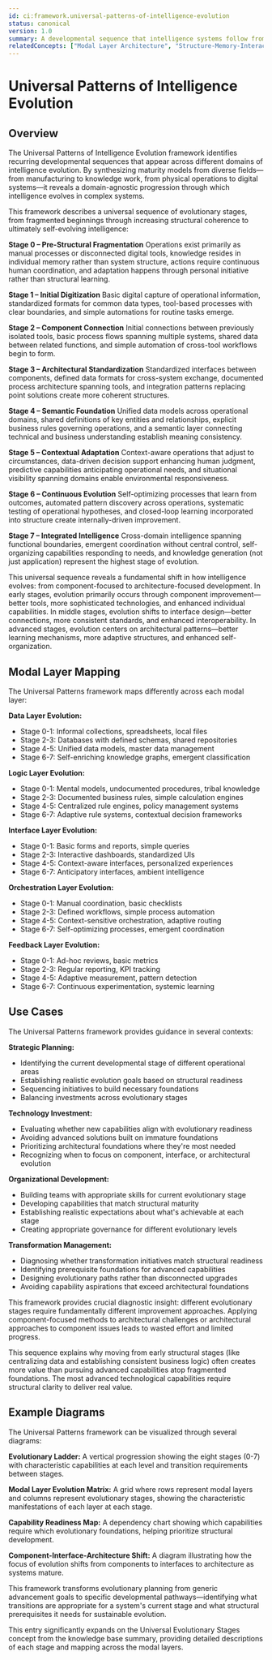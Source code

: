 ```yaml
---
id: ci:framework.universal-patterns-of-intelligence-evolution
status: canonical
version: 1.0
summary: A developmental sequence that intelligence systems follow from Stage 0 (Pre-Structural Fragmentation) through Stage 7 (Integrated Intelligence), revealing a shift from component-focused to architecture-focused development. This sequence explains why moving through early structural stages often creates more value than pursuing advanced capabilities atop fragmented foundations.
relatedConcepts: ["Modal Layer Architecture", "Structure-Memory-Interaction Triad", "Layer-Maturity Grid"]
---
```


# Universal Patterns of Intelligence Evolution

## Overview

The Universal Patterns of Intelligence Evolution framework identifies recurring developmental sequences that appear across different domains of intelligence evolution. By synthesizing maturity models from diverse fields—from manufacturing to knowledge work, from physical operations to digital systems—it reveals a domain-agnostic progression through which intelligence evolves in complex systems.

This framework describes a universal sequence of evolutionary stages, from fragmented beginnings through increasing structural coherence to ultimately self-evolving intelligence:

**Stage 0 – Pre-Structural Fragmentation**
Operations exist primarily as manual processes or disconnected digital tools, knowledge resides in individual memory rather than system structure, actions require continuous human coordination, and adaptation happens through personal initiative rather than structural learning.

**Stage 1 – Initial Digitization**
Basic digital capture of operational information, standardized formats for common data types, tool-based processes with clear boundaries, and simple automations for routine tasks emerge.

**Stage 2 – Component Connection**
Initial connections between previously isolated tools, basic process flows spanning multiple systems, shared data between related functions, and simple automation of cross-tool workflows begin to form.

**Stage 3 – Architectural Standardization**
Standardized interfaces between components, defined data formats for cross-system exchange, documented process architecture spanning tools, and integration patterns replacing point solutions create more coherent structures.

**Stage 4 – Semantic Foundation**
Unified data models across operational domains, shared definitions of key entities and relationships, explicit business rules governing operations, and a semantic layer connecting technical and business understanding establish meaning consistency.

**Stage 5 – Contextual Adaptation**
Context-aware operations that adjust to circumstances, data-driven decision support enhancing human judgment, predictive capabilities anticipating operational needs, and situational visibility spanning domains enable environmental responsiveness.

**Stage 6 – Continuous Evolution**
Self-optimizing processes that learn from outcomes, automated pattern discovery across operations, systematic testing of operational hypotheses, and closed-loop learning incorporated into structure create internally-driven improvement.

**Stage 7 – Integrated Intelligence**
Cross-domain intelligence spanning functional boundaries, emergent coordination without central control, self-organizing capabilities responding to needs, and knowledge generation (not just application) represent the highest stage of evolution.

This universal sequence reveals a fundamental shift in how intelligence evolves: from component-focused to architecture-focused development. In early stages, evolution primarily occurs through component improvement—better tools, more sophisticated technologies, and enhanced individual capabilities. In middle stages, evolution shifts to interface design—better connections, more consistent standards, and enhanced interoperability. In advanced stages, evolution centers on architectural patterns—better learning mechanisms, more adaptive structures, and enhanced self-organization.

## Modal Layer Mapping

The Universal Patterns framework maps differently across each modal layer:

**Data Layer Evolution:**
- Stage 0-1: Informal collections, spreadsheets, local files
- Stage 2-3: Databases with defined schemas, shared repositories
- Stage 4-5: Unified data models, master data management
- Stage 6-7: Self-enriching knowledge graphs, emergent classification

**Logic Layer Evolution:**
- Stage 0-1: Mental models, undocumented procedures, tribal knowledge
- Stage 2-3: Documented business rules, simple calculation engines
- Stage 4-5: Centralized rule engines, policy management systems
- Stage 6-7: Adaptive rule systems, contextual decision frameworks

**Interface Layer Evolution:**
- Stage 0-1: Basic forms and reports, simple queries
- Stage 2-3: Interactive dashboards, standardized UIs
- Stage 4-5: Context-aware interfaces, personalized experiences
- Stage 6-7: Anticipatory interfaces, ambient intelligence

**Orchestration Layer Evolution:**
- Stage 0-1: Manual coordination, basic checklists
- Stage 2-3: Defined workflows, simple process automation
- Stage 4-5: Context-sensitive orchestration, adaptive routing
- Stage 6-7: Self-optimizing processes, emergent coordination

**Feedback Layer Evolution:**
- Stage 0-1: Ad-hoc reviews, basic metrics
- Stage 2-3: Regular reporting, KPI tracking
- Stage 4-5: Adaptive measurement, pattern detection
- Stage 6-7: Continuous experimentation, systemic learning

## Use Cases

The Universal Patterns framework provides guidance in several contexts:

**Strategic Planning:**
- Identifying the current developmental stage of different operational areas
- Establishing realistic evolution goals based on structural readiness
- Sequencing initiatives to build necessary foundations
- Balancing investments across evolutionary stages

**Technology Investment:**
- Evaluating whether new capabilities align with evolutionary readiness
- Avoiding advanced solutions built on immature foundations
- Prioritizing architectural foundations where they're most needed
- Recognizing when to focus on component, interface, or architectural evolution

**Organizational Development:**
- Building teams with appropriate skills for current evolutionary stage
- Developing capabilities that match structural maturity
- Establishing realistic expectations about what's achievable at each stage
- Creating appropriate governance for different evolutionary levels

**Transformation Management:**
- Diagnosing whether transformation initiatives match structural readiness
- Identifying prerequisite foundations for advanced capabilities
- Designing evolutionary paths rather than disconnected upgrades
- Avoiding capability aspirations that exceed architectural foundations

This framework provides crucial diagnostic insight: different evolutionary stages require fundamentally different improvement approaches. Applying component-focused methods to architectural challenges or architectural approaches to component issues leads to wasted effort and limited progress.

This sequence explains why moving from early structural stages (like centralizing data and establishing consistent business logic) often creates more value than pursuing advanced capabilities atop fragmented foundations. The most advanced technological capabilities require structural clarity to deliver real value.

## Example Diagrams

The Universal Patterns framework can be visualized through several diagrams:

**Evolutionary Ladder:**
A vertical progression showing the eight stages (0-7) with characteristic capabilities at each level and transition requirements between stages.

**Modal Layer Evolution Matrix:**
A grid where rows represent modal layers and columns represent evolutionary stages, showing the characteristic manifestations of each layer at each stage.

**Capability Readiness Map:**
A dependency chart showing which capabilities require which evolutionary foundations, helping prioritize structural development.

**Component-Interface-Architecture Shift:**
A diagram illustrating how the focus of evolution shifts from components to interfaces to architecture as systems mature.

This framework transforms evolutionary planning from generic advancement goals to specific developmental pathways—identifying what transitions are appropriate for a system's current stage and what structural prerequisites it needs for sustainable evolution.

This entry significantly expands on the Universal Evolutionary Stages concept from the knowledge base summary, providing detailed descriptions of each stage and mapping across the modal layers.